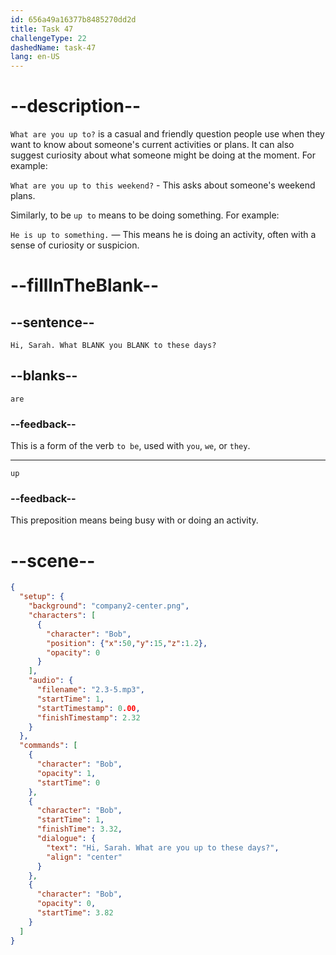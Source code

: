 ```yaml
---
id: 656a49a16377b8485270dd2d
title: Task 47
challengeType: 22
dashedName: task-47
lang: en-US
---
```


<!-- (Audio) Bob: Hi, Sarah. What are you up to these days? -->

# --description--

`What are you up to?` is a casual and friendly question people use when they want to know about someone's current activities or plans. It can also suggest curiosity about what someone might be doing at the moment. For example:

`What are you up to this weekend?` - This asks about someone's weekend plans.

Similarly, to be `up to` means to be doing something. For example:

`He is up to something.` — This means he is doing an activity, often with a sense of curiosity or suspicion.

# --fillInTheBlank--

## --sentence--

`Hi, Sarah. What BLANK you BLANK to these days?`

## --blanks--

`are`

### --feedback--

This is a form of the verb `to be`, used with `you`, `we`, or `they`.

---

`up`

### --feedback--

This preposition means being busy with or doing an activity.

# --scene--

```json
{
  "setup": {
    "background": "company2-center.png",
    "characters": [
      {
        "character": "Bob",
        "position": {"x":50,"y":15,"z":1.2},
        "opacity": 0
      }
    ],
    "audio": {
      "filename": "2.3-5.mp3",
      "startTime": 1,
      "startTimestamp": 0.00,
      "finishTimestamp": 2.32
    }
  },
  "commands": [
    {
      "character": "Bob",
      "opacity": 1,
      "startTime": 0
    },
    {
      "character": "Bob",
      "startTime": 1,
      "finishTime": 3.32,
      "dialogue": {
        "text": "Hi, Sarah. What are you up to these days?",
        "align": "center"
      }
    },
    {
      "character": "Bob",
      "opacity": 0,
      "startTime": 3.82
    }
  ]
}
```
